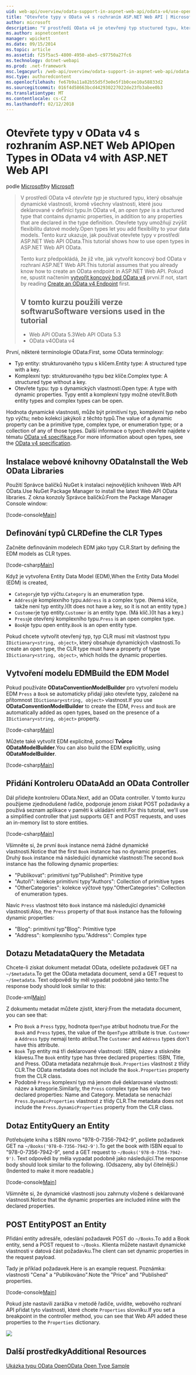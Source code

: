 ```yaml
---
uid: web-api/overview/odata-support-in-aspnet-web-api/odata-v4/use-open-types-in-odata-v4
title: "Otevřete typy v OData v4 s rozhraním ASP.NET Web API | Microsoft Docs"
author: microsoft
description: "V prostředí OData v4 je otevřený typ stuctured typu, který obsahuje dynamické vlastnosti, kromě všechny vlastnosti, které jsou deklarované v definici typu. Otevřete..."
ms.author: aspnetcontent
manager: wpickett
ms.date: 09/15/2014
ms.topic: article
ms.assetid: f25f5ac5-4800-4950-abe5-c97750a27fc6
ms.technology: dotnet-webapi
ms.prod: .net-framework
msc.legacyurl: /web-api/overview/odata-support-in-aspnet-web-api/odata-v4/use-open-types-in-odata-v4
msc.type: authoredcontent
ms.openlocfilehash: fe67b9a11a82b55d5f3e0e5f1b0cee10a58833d2
ms.sourcegitcommit: 016f4d58663bcd442930227022de23fb3abee0b3
ms.translationtype: MT
ms.contentlocale: cs-CZ
ms.lasthandoff: 02/12/2018
---
```

<a name="open-types-in-odata-v4-with-aspnet-web-api"></a><span data-ttu-id="8c9b4-104">Otevřete typy v OData v4 s rozhraním ASP.NET Web API</span><span class="sxs-lookup"><span data-stu-id="8c9b4-104">Open Types in OData v4 with ASP.NET Web API</span></span>
====================
<span data-ttu-id="8c9b4-105">podle [Microsoft](https://github.com/microsoft)</span><span class="sxs-lookup"><span data-stu-id="8c9b4-105">by [Microsoft](https://github.com/microsoft)</span></span>

> <span data-ttu-id="8c9b4-106">V prostředí OData v4 *otevřete typ* je stuctured typu, který obsahuje dynamické vlastnosti, kromě všechny vlastnosti, které jsou deklarované v definici typu.</span><span class="sxs-lookup"><span data-stu-id="8c9b4-106">In OData v4, an *open type* is a stuctured type that contains dynamic properties, in addition to any properties that are declared in the type definition.</span></span> <span data-ttu-id="8c9b4-107">Otevřete typy umožňují zvýšit flexibilitu datové modely.</span><span class="sxs-lookup"><span data-stu-id="8c9b4-107">Open types let you add flexibility to your data models.</span></span> <span data-ttu-id="8c9b4-108">Tento kurz ukazuje, jak používat otevřete typy v prostředí ASP.NET Web API OData.</span><span class="sxs-lookup"><span data-stu-id="8c9b4-108">This tutorial shows how to use open types in ASP.NET Web API OData.</span></span>
> 
> <span data-ttu-id="8c9b4-109">Tento kurz předpokládá, že již víte, jak vytvořit koncový bod OData v rozhraní ASP.NET Web API.</span><span class="sxs-lookup"><span data-stu-id="8c9b4-109">This tutorial assumes that you already know how to create an OData endpoint in ASP.NET Web API.</span></span> <span data-ttu-id="8c9b4-110">Pokud ne, spustit načtením [vytvořit koncový bod OData v4](create-an-odata-v4-endpoint.md) první.</span><span class="sxs-lookup"><span data-stu-id="8c9b4-110">If not, start by reading [Create an OData v4 Endpoint](create-an-odata-v4-endpoint.md) first.</span></span>
> 
> ## <a name="software-versions-used-in-the-tutorial"></a><span data-ttu-id="8c9b4-111">V tomto kurzu použili verze softwaru</span><span class="sxs-lookup"><span data-stu-id="8c9b4-111">Software versions used in the tutorial</span></span>
> 
> 
> - <span data-ttu-id="8c9b4-112">Web API OData 5.3</span><span class="sxs-lookup"><span data-stu-id="8c9b4-112">Web API OData 5.3</span></span>
> - <span data-ttu-id="8c9b4-113">OData v4</span><span class="sxs-lookup"><span data-stu-id="8c9b4-113">OData v4</span></span>


<span data-ttu-id="8c9b4-114">První, některé terminologie OData:</span><span class="sxs-lookup"><span data-stu-id="8c9b4-114">First, some OData terminology:</span></span>

- <span data-ttu-id="8c9b4-115">Typ entity: strukturovaného typu s klíčem.</span><span class="sxs-lookup"><span data-stu-id="8c9b4-115">Entity type: A structured type with a key.</span></span>
- <span data-ttu-id="8c9b4-116">Komplexní typ: strukturovaného typu bez klíče.</span><span class="sxs-lookup"><span data-stu-id="8c9b4-116">Complex type: A structured type without a key.</span></span>
- <span data-ttu-id="8c9b4-117">Otevřete typu: typ s dynamických vlastností.</span><span class="sxs-lookup"><span data-stu-id="8c9b4-117">Open type: A type with dynamic properties.</span></span> <span data-ttu-id="8c9b4-118">Typy entit a komplexní typy možné otevřít.</span><span class="sxs-lookup"><span data-stu-id="8c9b4-118">Both entity types and complex types can be open.</span></span>

<span data-ttu-id="8c9b4-119">Hodnota dynamické vlastnosti, může být primitivní typ, komplexní typ nebo typ výčtu; nebo kolekci jakýkoli z těchto typů.</span><span class="sxs-lookup"><span data-stu-id="8c9b4-119">The value of a dynamic property can be a primitive type, complex type, or enumeration type; or a collection of any of those types.</span></span> <span data-ttu-id="8c9b4-120">Další informace o typech otevřete najdete v tématu [OData v4 specifikace](http://www.odata.org/documentation/odata-version-4-0/).</span><span class="sxs-lookup"><span data-stu-id="8c9b4-120">For more information about open types, see the [OData v4 specification](http://www.odata.org/documentation/odata-version-4-0/).</span></span>

## <a name="install-the-web-odata-libraries"></a><span data-ttu-id="8c9b4-121">Instalace webové knihovny OData</span><span class="sxs-lookup"><span data-stu-id="8c9b4-121">Install the Web OData Libraries</span></span>

<span data-ttu-id="8c9b4-122">Použití Správce balíčků NuGet k instalaci nejnovějších knihoven Web API OData.</span><span class="sxs-lookup"><span data-stu-id="8c9b4-122">Use NuGet Package Manager to install the latest Web API OData libraries.</span></span> <span data-ttu-id="8c9b4-123">Z okna konzoly Správce balíčků:</span><span class="sxs-lookup"><span data-stu-id="8c9b4-123">From the Package Manager Console window:</span></span>

[!code-console[Main](use-open-types-in-odata-v4/samples/sample1.cmd)]

## <a name="define-the-clr-types"></a><span data-ttu-id="8c9b4-124">Definování typů CLR</span><span class="sxs-lookup"><span data-stu-id="8c9b4-124">Define the CLR Types</span></span>

<span data-ttu-id="8c9b4-125">Začněte definováním modelech EDM jako typy CLR.</span><span class="sxs-lookup"><span data-stu-id="8c9b4-125">Start by defining the EDM models as CLR types.</span></span>

[!code-csharp[Main](use-open-types-in-odata-v4/samples/sample2.cs)]

<span data-ttu-id="8c9b4-126">Když je vytvořena Entity Data Model (EDM),</span><span class="sxs-lookup"><span data-stu-id="8c9b4-126">When the Entity Data Model (EDM) is created,</span></span>

- <span data-ttu-id="8c9b4-127">`Category`je typ výčtu.</span><span class="sxs-lookup"><span data-stu-id="8c9b4-127">`Category` is an enumeration type.</span></span>
- <span data-ttu-id="8c9b4-128">`Address`je komplexního typu.</span><span class="sxs-lookup"><span data-stu-id="8c9b4-128">`Address` is a complex type.</span></span> <span data-ttu-id="8c9b4-129">(Nemá klíče, takže není typ entity.)</span><span class="sxs-lookup"><span data-stu-id="8c9b4-129">(It does not have a key, so it is not an entity type.)</span></span>
- <span data-ttu-id="8c9b4-130">`Customer`je typ entity.</span><span class="sxs-lookup"><span data-stu-id="8c9b4-130">`Customer` is an entity type.</span></span> <span data-ttu-id="8c9b4-131">(Má klíč.)</span><span class="sxs-lookup"><span data-stu-id="8c9b4-131">(It has a key.)</span></span>
- <span data-ttu-id="8c9b4-132">`Press`je otevřený komplexního typu.</span><span class="sxs-lookup"><span data-stu-id="8c9b4-132">`Press` is an open complex type.</span></span>
- <span data-ttu-id="8c9b4-133">`Book`je typu open entity.</span><span class="sxs-lookup"><span data-stu-id="8c9b4-133">`Book` is an open entity type.</span></span>

<span data-ttu-id="8c9b4-134">Pokud chcete vytvořit otevřený typ, typ CLR musí mít vlastnost typu `IDictionary<string, object>`, který obsahuje dynamických vlastností.</span><span class="sxs-lookup"><span data-stu-id="8c9b4-134">To create an open type, the CLR type must have a property of type `IDictionary<string, object>`, which holds the dynamic properties.</span></span>

## <a name="build-the-edm-model"></a><span data-ttu-id="8c9b4-135">Vytvoření modelu EDM</span><span class="sxs-lookup"><span data-stu-id="8c9b4-135">Build the EDM Model</span></span>

<span data-ttu-id="8c9b4-136">Pokud používáte **ODataConventionModelBuilder** pro vytvoření modelu EDM `Press` a `Book` se automaticky přidají jako otevřete typy, založené na přítomnost `IDictionary<string, object>` vlastnost.</span><span class="sxs-lookup"><span data-stu-id="8c9b4-136">If you use **ODataConventionModelBuilder** to create the EDM, `Press` and `Book` are automatically added as open types, based on the presence of a `IDictionary<string, object>` property.</span></span>

[!code-csharp[Main](use-open-types-in-odata-v4/samples/sample3.cs)]

<span data-ttu-id="8c9b4-137">Můžete také vytvořit EDM explicitně, pomocí **Tvůrce ODataModelBuilder**.</span><span class="sxs-lookup"><span data-stu-id="8c9b4-137">You can also build the EDM explicitly, using **ODataModelBuilder**.</span></span>

[!code-csharp[Main](use-open-types-in-odata-v4/samples/sample4.cs)]

## <a name="add-an-odata-controller"></a><span data-ttu-id="8c9b4-138">Přidání Kontroleru OData</span><span class="sxs-lookup"><span data-stu-id="8c9b4-138">Add an OData Controller</span></span>

<span data-ttu-id="8c9b4-139">Dál přidejte kontroleru OData.</span><span class="sxs-lookup"><span data-stu-id="8c9b4-139">Next, add an OData controller.</span></span> <span data-ttu-id="8c9b4-140">V tomto kurzu použijeme zjednodušené řadiče, podporuje jenom získat POST požadavky a používá seznam aplikace v paměti k ukládání entit.</span><span class="sxs-lookup"><span data-stu-id="8c9b4-140">For this tutorial, we'll use a simplified controller that just supports GET and POST requests, and uses an in-memory list to store entities.</span></span>

[!code-csharp[Main](use-open-types-in-odata-v4/samples/sample5.cs)]

<span data-ttu-id="8c9b4-141">Všimněte si, že první `Book` instance nemá žádné dynamické vlastnosti.</span><span class="sxs-lookup"><span data-stu-id="8c9b4-141">Notice that the first `Book` instance has no dynamic properties.</span></span> <span data-ttu-id="8c9b4-142">Druhý `Book` instance má následující dynamické vlastnosti:</span><span class="sxs-lookup"><span data-stu-id="8c9b4-142">The second `Book` instance has the following dynamic properties:</span></span>

- <span data-ttu-id="8c9b4-143">"Publikovat": primitivní typ</span><span class="sxs-lookup"><span data-stu-id="8c9b4-143">"Published": Primitive type</span></span>
- <span data-ttu-id="8c9b4-144">"Autoři": kolekce primitivní typy</span><span class="sxs-lookup"><span data-stu-id="8c9b4-144">"Authors": Collection of primitive types</span></span>
- <span data-ttu-id="8c9b4-145">"OtherCategories": kolekce výčtové typy.</span><span class="sxs-lookup"><span data-stu-id="8c9b4-145">"OtherCategories": Collection of enumeration types.</span></span>

<span data-ttu-id="8c9b4-146">Navíc `Press` vlastnost této `Book` instance má následující dynamické vlastnosti:</span><span class="sxs-lookup"><span data-stu-id="8c9b4-146">Also, the `Press` property of that `Book` instance has the following dynamic properties:</span></span>

- <span data-ttu-id="8c9b4-147">"Blog": primitivní typ</span><span class="sxs-lookup"><span data-stu-id="8c9b4-147">"Blog": Primitive type</span></span>
- <span data-ttu-id="8c9b4-148">"Address": komplexního typu.</span><span class="sxs-lookup"><span data-stu-id="8c9b4-148">"Address": Complex type</span></span>

## <a name="query-the-metadata"></a><span data-ttu-id="8c9b4-149">Dotazu Metadata</span><span class="sxs-lookup"><span data-stu-id="8c9b4-149">Query the Metadata</span></span>

<span data-ttu-id="8c9b4-150">Chcete-li získat dokument metadat OData, odešlete požadavek GET na `~/$metadata`.</span><span class="sxs-lookup"><span data-stu-id="8c9b4-150">To get the OData metadata document, send a GET request to `~/$metadata`.</span></span> <span data-ttu-id="8c9b4-151">Text odpovědi by měl vypadat podobně jako tento:</span><span class="sxs-lookup"><span data-stu-id="8c9b4-151">The response body should look similar to this:</span></span>

[!code-xml[Main](use-open-types-in-odata-v4/samples/sample6.xml?highlight=5,21)]

<span data-ttu-id="8c9b4-152">Z dokumentu metadat můžete zjistit, který:</span><span class="sxs-lookup"><span data-stu-id="8c9b4-152">From the metadata document, you can see that:</span></span>

- <span data-ttu-id="8c9b4-153">Pro `Book` a `Press` typy, hodnota `OpenType` atribut hodnotu true.</span><span class="sxs-lookup"><span data-stu-id="8c9b4-153">For the `Book` and `Press` types, the value of the `OpenType` attribute is true.</span></span> <span data-ttu-id="8c9b4-154">`Customer` a `Address` typy nemají tento atribut.</span><span class="sxs-lookup"><span data-stu-id="8c9b4-154">The `Customer` and `Address` types don't have this attribute.</span></span>
- <span data-ttu-id="8c9b4-155">`Book` Typ entity má tři deklarované vlastnosti: ISBN, název a stiskněte klávesu.</span><span class="sxs-lookup"><span data-stu-id="8c9b4-155">The `Book` entity type has three declared properties: ISBN, Title, and Press.</span></span> <span data-ttu-id="8c9b4-156">OData metadata nezahrnuje `Book.Properties` vlastnost z třídy CLR.</span><span class="sxs-lookup"><span data-stu-id="8c9b4-156">The OData metadata does not include the `Book.Properties` property from the CLR class.</span></span>
- <span data-ttu-id="8c9b4-157">Podobně `Press` komplexní typ má jenom dvě deklarované vlastnosti: název a kategorie.</span><span class="sxs-lookup"><span data-stu-id="8c9b4-157">Similarly, the `Press` complex type has only two declared properties: Name and Category.</span></span> <span data-ttu-id="8c9b4-158">Metadata se nenachází `Press.DynamicProperties` vlastnost z třídy CLR.</span><span class="sxs-lookup"><span data-stu-id="8c9b4-158">The metadata does not include the `Press.DynamicProperties` property from the CLR class.</span></span>

## <a name="query-an-entity"></a><span data-ttu-id="8c9b4-159">Dotaz Entity</span><span class="sxs-lookup"><span data-stu-id="8c9b4-159">Query an Entity</span></span>

<span data-ttu-id="8c9b4-160">Potřebujete kniha s ISBN rovno "978-0-7356-7942-9", pošlete požadavek GET na `~/Books('978-0-7356-7942-9')`.</span><span class="sxs-lookup"><span data-stu-id="8c9b4-160">To get the book with ISBN equal to "978-0-7356-7942-9", send a GET request to `~/Books('978-0-7356-7942-9')`.</span></span> <span data-ttu-id="8c9b4-161">Text odpovědi by měla vypadat podobně jako následující.</span><span class="sxs-lookup"><span data-stu-id="8c9b4-161">The response body should look similar to the following.</span></span> <span data-ttu-id="8c9b4-162">(Odsazeny, aby byl čitelnější.)</span><span class="sxs-lookup"><span data-stu-id="8c9b4-162">(Indented to make it more readable.)</span></span>

[!code-console[Main](use-open-types-in-odata-v4/samples/sample7.cmd?highlight=8-13,15-23)]

<span data-ttu-id="8c9b4-163">Všimněte si, že dynamické vlastnosti jsou zahrnuty vložené s deklarované vlastnosti.</span><span class="sxs-lookup"><span data-stu-id="8c9b4-163">Notice that the dynamic properties are included inline with the declared properties.</span></span>

## <a name="post-an-entity"></a><span data-ttu-id="8c9b4-164">POST Entity</span><span class="sxs-lookup"><span data-stu-id="8c9b4-164">POST an Entity</span></span>

<span data-ttu-id="8c9b4-165">Přidání entity adresáře, odeslání požadavek POST do `~/Books`.</span><span class="sxs-lookup"><span data-stu-id="8c9b4-165">To add a Book entity, send a POST request to `~/Books`.</span></span> <span data-ttu-id="8c9b4-166">Klienta můžete nastavit dynamické vlastnosti v datová část požadavku.</span><span class="sxs-lookup"><span data-stu-id="8c9b4-166">The client can set dynamic properties in the request payload.</span></span>

<span data-ttu-id="8c9b4-167">Tady je příklad požadavek.</span><span class="sxs-lookup"><span data-stu-id="8c9b4-167">Here is an example request.</span></span> <span data-ttu-id="8c9b4-168">Poznámka: vlastnosti "Cena" a "Publikováno".</span><span class="sxs-lookup"><span data-stu-id="8c9b4-168">Note the "Price" and "Published" properties.</span></span>

[!code-console[Main](use-open-types-in-odata-v4/samples/sample8.cmd?highlight=10)]

<span data-ttu-id="8c9b4-169">Pokud jste nastavili zarážka v metodě řadiče, uvidíte, webového rozhraní API přidat tyto vlastnosti, které chcete `Properties` slovníku.</span><span class="sxs-lookup"><span data-stu-id="8c9b4-169">If you set a breakpoint in the controller method, you can see that Web API added these properties to the `Properties` dictionary.</span></span>

![](use-open-types-in-odata-v4/_static/image1.png)

## <a name="additional-resources"></a><span data-ttu-id="8c9b4-170">Další prostředky</span><span class="sxs-lookup"><span data-stu-id="8c9b4-170">Additional Resources</span></span>

[<span data-ttu-id="8c9b4-171">Ukázka typu OData Open</span><span class="sxs-lookup"><span data-stu-id="8c9b4-171">OData Open Type Sample</span></span>](http://aspnet.codeplex.com/sourcecontrol/latest#Samples/WebApi/OData/v4/ODataOpenTypeSample/ReadMe.txt)
